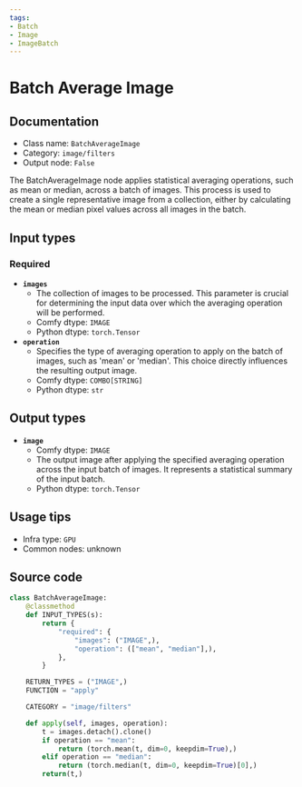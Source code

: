 ```yaml
---
tags:
- Batch
- Image
- ImageBatch
---
```


# Batch Average Image
## Documentation
- Class name: `BatchAverageImage`
- Category: `image/filters`
- Output node: `False`

The BatchAverageImage node applies statistical averaging operations, such as mean or median, across a batch of images. This process is used to create a single representative image from a collection, either by calculating the mean or median pixel values across all images in the batch.
## Input types
### Required
- **`images`**
    - The collection of images to be processed. This parameter is crucial for determining the input data over which the averaging operation will be performed.
    - Comfy dtype: `IMAGE`
    - Python dtype: `torch.Tensor`
- **`operation`**
    - Specifies the type of averaging operation to apply on the batch of images, such as 'mean' or 'median'. This choice directly influences the resulting output image.
    - Comfy dtype: `COMBO[STRING]`
    - Python dtype: `str`
## Output types
- **`image`**
    - Comfy dtype: `IMAGE`
    - The output image after applying the specified averaging operation across the input batch of images. It represents a statistical summary of the input batch.
    - Python dtype: `torch.Tensor`
## Usage tips
- Infra type: `GPU`
- Common nodes: unknown


## Source code
```python
class BatchAverageImage:
    @classmethod
    def INPUT_TYPES(s):
        return {
            "required": {
                "images": ("IMAGE",),
                "operation": (["mean", "median"],),
            },
        }

    RETURN_TYPES = ("IMAGE",)
    FUNCTION = "apply"

    CATEGORY = "image/filters"

    def apply(self, images, operation):
        t = images.detach().clone()
        if operation == "mean":
            return (torch.mean(t, dim=0, keepdim=True),)
        elif operation == "median":
            return (torch.median(t, dim=0, keepdim=True)[0],)
        return(t,)

```
